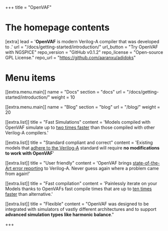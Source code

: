 +++
title = "OpenVAF"


# The homepage contents
[extra]
lead = '<b>OpenVAF</b> is modern Verilog-A compiler that was developed to .'
url = "/docs/getting-started/introduction/"
url_button = "Try OpenVAF with NGSPICE"
repo_version = "GitHub v0.1.2"
repo_license = "Open-source GPL License."
repo_url = "https://github.com/aaranxu/adidoks"

# Menu items
[[extra.menu.main]]
name = "Docs"
section = "docs"
url = "/docs/getting-started/introduction/"
weight = 10

[[extra.menu.main]]
name = "Blog"
section = "blog"
url = "/blog/"
weight = 20

[[extra.list]]
title = "Fast Simulations"
content = 'Models compiled with OpenVAF simulate up to <a href="/docs/benchmarks">two times faster</a> than those compiled with other Verilog-A compilers.'

[[extra.list]]
title = "Standard compliant and correct"
content = 'Existing models that <a href="/docs/veriloga_support">adhere to the Verilog-A</a> standard will require <b>no modifications to work with OpenVAF</b>'

[[extra.list]]
title = "User friendly"
content = 'OpenVAF brings <a href="/docs/ui">state-of-the-Art error reporting</a> to Verilog-A. Never guess again where a problem came from again!'

[[extra.list]]
title = "Fast compilation"
content = 'Painlessly iterate on your Models thanks to OpenVAFs fast compile times that are up to <a href="/docs/benchmarks">ten times faster</a> than alternative.'

[[extra.list]]
title = "Flexible"
content = "OpenVAF was designed to be integrated with simulators of vastly different architectures and to support <b>advanced simulation types like harmonic balance</b>."

+++
